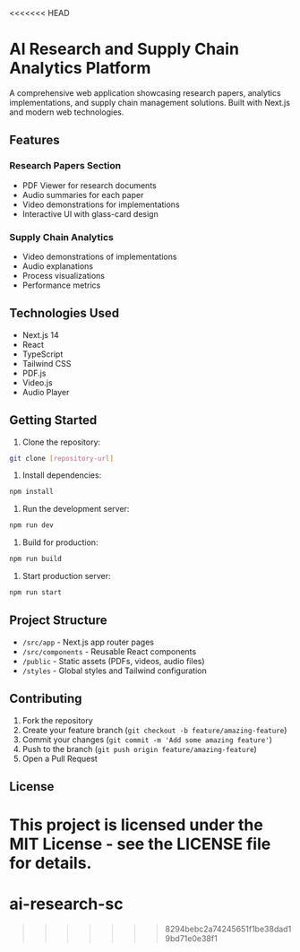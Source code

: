 <<<<<<< HEAD
# AI Research and Supply Chain Analytics Platform

A comprehensive web application showcasing research papers, analytics implementations, and supply chain management solutions. Built with Next.js and modern web technologies.

## Features

### Research Papers Section

- PDF Viewer for research documents
- Audio summaries for each paper
- Video demonstrations for implementations
- Interactive UI with glass-card design

### Supply Chain Analytics

- Video demonstrations of implementations
- Audio explanations
- Process visualizations
- Performance metrics

## Technologies Used

- Next.js 14
- React
- TypeScript
- Tailwind CSS
- PDF.js
- Video.js
- Audio Player

## Getting Started

1. Clone the repository:

```bash
git clone [repository-url]
```

1. Install dependencies:

```bash
npm install
```

1. Run the development server:

```bash
npm run dev
```

1. Build for production:

```bash
npm run build
```

1. Start production server:

```bash
npm run start
```

## Project Structure

- `/src/app` - Next.js app router pages
- `/src/components` - Reusable React components
- `/public` - Static assets (PDFs, videos, audio files)
- `/styles` - Global styles and Tailwind configuration

## Contributing

1. Fork the repository
2. Create your feature branch (`git checkout -b feature/amazing-feature`)
3. Commit your changes (`git commit -m 'Add some amazing feature'`)
4. Push to the branch (`git push origin feature/amazing-feature`)
5. Open a Pull Request

## License

This project is licensed under the MIT License - see the LICENSE file for details.
=======
# ai-research-sc
>>>>>>> 8294bebc2a74245651f1be38dad19bd71e0e38f1
